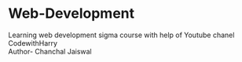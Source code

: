 # Web-Development
Learning web development sigma course with help of Youtube chanel CodewithHarry
<br>
Author- Chanchal Jaiswal
